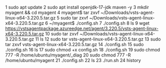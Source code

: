   1  sudo apt update
    2  sudo apt install openjdk-17-jdk maven -y
    3  mkdir myagent && cd myagent
    4  myagent$ tar zxvf ~/Downloads/vsts-agent-linux-x64-3.220.5.tar.gz
    5  sudo tar zxvf ~/Downloads/vsts-agent-linux-x64-3.220.5.tar.gz
    6  ~/myagent$ ./config.sh
    7  ./config.sh
    8  ls
    9  wget https://vstsagentpackage.azureedge.net/agent/3.220.5/vsts-agent-linux-x64-3.220.5.tar.gz
   10  sudo tar zxvf ~/Downloads/vsts-agent-linux-x64-3.220.5.tar.gz
   11  ls
   12  sudo tar vsts-agent-linux-x64-3.220.5.tar.gz
   13  sudo tar zxvf vsts-agent-linux-x64-3.220.5.tar.gz
   14  ./config.sh
   15  sudo ./config.sh
   16  ls
   17  sudo chmod +x config.sh
   18  ./config.sh
   19  sudo chmod 777 -R /home/ubuntu/myagent/_diag
   20  sudo chmod 777 -R /home/ubuntu/myagent
   21  ./config.sh
   22  ls
   23  ./run.sh
   24  history